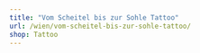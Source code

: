 ```yaml
---
title: "Vom Scheitel bis zur Sohle Tattoo"
url: /wien/vom-scheitel-bis-zur-sohle-tattoo/
shop: Tattoo
---
```

